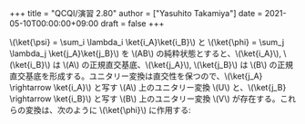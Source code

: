 +++
title = "QCQI/演習 2.80"
author = ["Yasuhito Takamiya"]
date = 2021-05-10T00:00:00+09:00
draft = false
+++

\\(\ket{\psi} = \sum\_i \lambda\_i \ket{i\_A}\ket{i\_B}\\) と \\(\ket{\phi} = \sum\_j \lambda\_j \ket{j\_A}\ket{j\_B}\\) を \\(AB\\) の純粋状態とすると、\\(\ket{i\_A}\\), \\(\ket{i\_B}\\) は \\(A\\) の正規直交基底、\\(\ket{j\_A}\\), \\(\ket{j\_B}\\) は \\(B\\) の正規直交基底を形成する。ユニタリー変換は直交性を保つので、\\(\ket{j\_A} \rightarrow \ket{i\_A}\\) と写す \\(A\\) 上のユニタリー変換 \\(U\\) と、\\(\ket{j\_B} \rightarrow \ket{i\_B}\\) と写す \\(B\\) 上のユニタリー変換 \\(V\\) が存在する。これらの変換は、次のように \\(\ket{\phi}\\) に作用する:
